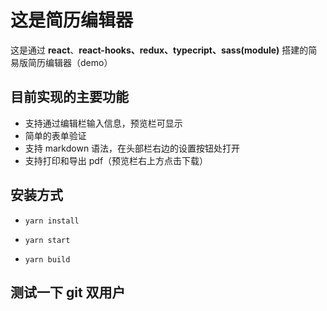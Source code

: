# 这是简历编辑器

这是通过 **react**、**react-hooks、redux、typecript、sass(module)** 搭建的简易版简历编辑器（demo）

## 目前实现的主要功能

- 支持通过编辑栏输入信息，预览栏可显示
- 简单的表单验证
- 支持 markdown 语法，在头部栏右边的设置按钮处打开
- 支持打印和导出 pdf（预览栏右上方点击下载）

## 安装方式

- `yarn install`

- `yarn start`

- `yarn build`

## 测试一下 git 双用户
